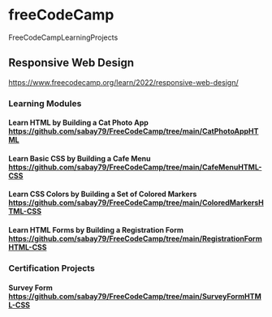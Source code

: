 # freeCodeCamp
FreeCodeCampLearningProjects

## Responsive Web Design
https://www.freecodecamp.org/learn/2022/responsive-web-design/

### Learning Modules
#### Learn HTML by Building a Cat Photo App https://github.com/sabay79/FreeCodeCamp/tree/main/CatPhotoAppHTML
#### Learn Basic CSS by Building a Cafe Menu https://github.com/sabay79/FreeCodeCamp/tree/main/CafeMenuHTML-CSS
#### Learn CSS Colors by Building a Set of Colored Markers https://github.com/sabay79/FreeCodeCamp/tree/main/ColoredMarkersHTML-CSS
#### Learn HTML Forms by Building a Registration Form https://github.com/sabay79/FreeCodeCamp/tree/main/RegistrationFormHTML-CSS

### Certification Projects
#### Survey Form https://github.com/sabay79/FreeCodeCamp/tree/main/SurveyFormHTML-CSS
